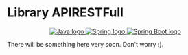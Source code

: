 # Library APIRESTFull
<p align="center">
  <a href="https://www.java.com/en/">
    <img src="https://img.shields.io/badge/Made_with-Java-red" alt="Java logo">
  </a>
  <a href="https://spring.io">
    <img src="https://img.shields.io/badge/Spring-3.2.5-white?logo=spring" alt="Spring logo">
  </a>
  <a href="https://spring.io/projects/spring-boot">
    <img src="https://img.shields.io/badge/Spring_Boot-3.2.5-white?logo=spring-boot" alt="Spring Boot logo">
  </a>
</p>


There will be something here very soon. Don't worry :).
